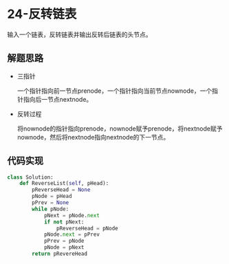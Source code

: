 # 24-反转链表

输入一个链表，反转链表并输出反转后链表的头节点。

## 解题思路

- 三指针

  一个指针指向前一节点prenode，一个指针指向当前节点nownode，一个指针指向后一节点nextnode。

- 反转过程

  将nownode的指针指向prenode，nownode赋予prenode，将nextnode赋予nownode，然后将nextnode指向nextnode的下一节点。

## 代码实现

```python
class Solution:
    def ReverseList(self, pHead):
        pReverseHead = None
        pNode = pHead
        pPrev = None
        while pNode:
            pNext = pNode.next
            if not pNext:
                pReverseHead = pNode
            pNode.next = pPrev
            pPrev = pNode
            pNode = pNext
        return pRevereHead
```

